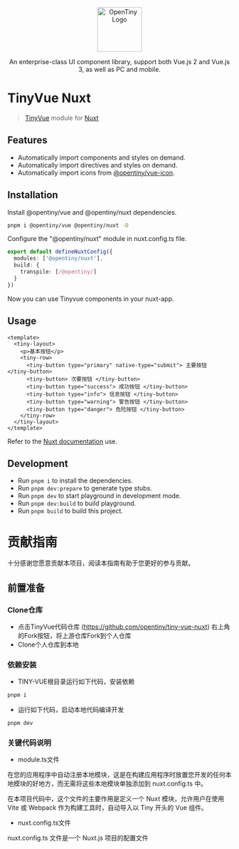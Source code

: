 <p align="center">
  <a href="https://opentiny.design/tiny-vue" target="_blank" rel="noopener noreferrer">
    <img alt="OpenTiny Logo" src="../../logo.svg" height="100" style="max-width:100%;">
  </a>
</p>

<p align="center">An enterprise-class UI component library, support both Vue.js 2 and Vue.js 3, as well as PC and mobile.</p>

# TinyVue Nuxt

> [TinyVue](https://opentiny.design/tiny-vue/zh-CN/smb-theme/overview) module for [Nuxt](https://nuxt.com)

## Features

- Automatically import components and styles on demand.
- Automatically import directives and styles on demand.
- Automatically import icons from [@opentiny/vue-icon](https://github.com/opentiny/tiny-vue/tree/dev/packages/vue-icon).

## Installation

Install @opentiny/vue and @opentiny/nuxt dependencies.

```bash
pnpm i @opentiny/vue @opentiny/nuxt -D
```

Configure the "@opentiny/nuxt" module in nuxt.config.ts file.

```ts
export default defineNuxtConfig({
  modules: ['@opentiny/nuxt'],
  build: {
    transpile: [/@opentiny/]
  }
})
```

Now you can use Tinyvue components in your nuxt-app.

## Usage

```vue
<template>
  <tiny-layout>
    <p>基本按钮</p>
    <tiny-row>
      <tiny-button type="primary" native-type="submit"> 主要按钮 </tiny-button>
      <tiny-button> 次要按钮 </tiny-button>
      <tiny-button type="success"> 成功按钮 </tiny-button>
      <tiny-button type="info"> 信息按钮 </tiny-button>
      <tiny-button type="warning"> 警告按钮 </tiny-button>
      <tiny-button type="danger"> 危险按钮 </tiny-button>
    </tiny-row>
  </tiny-layout>
</template>
```

Refer to the [Nuxt documentation](https://nuxt.com/docs/guide/directory-structure/components) use.

## Development

- Run `pnpm i` to install the dependencies.
- Run `pnpm dev:prepare` to generate type stubs.
- Run `pnpm dev` to start playground in development mode.
- Run `pnpm dev:build` to build playground.
- Run `pnpm build` to build this project.

# 贡献指南

十分感谢您愿意贡献本项目，阅读本指南有助于您更好的参与贡献。

## 前置准备

### Clone仓库

- 点击TinyVue代码仓库 (https://github.com/opentiny/tiny-vue-nuxt) 右上角的Fork按钮，将上游仓库Fork到个人仓库
- Clone个人仓库到本地

### 依赖安装

- TINY-VUE根目录运行如下代码，安装依赖

```bash
pnpm i
```

- 运行如下代码，启动本地代码编译开发

```bash
pnpm dev
```

### 关键代码说明

- module.ts文件

在您的应用程序中自动注册本地模块，这是在构建应用程序时放置您开发的任何本地模块的好地方，而无需将这些本地模块单独添加到 nuxt.config.ts 中。

在本项目代码中，这个文件的主要作用是定义一个 Nuxt 模块，允许用户在使用 Vite 或 Webpack 作为构建工具时，自动导入以 Tiny 开头的 Vue 组件。

- nuxt.config.ts文件

nuxt.config.ts 文件是一个 Nuxt.js 项目的配置文件
